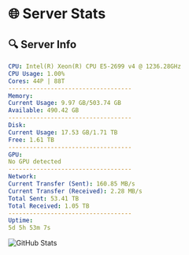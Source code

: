 # 🌐 Server Stats
## 🔍 Server Info
```yaml
CPU: Intel(R) Xeon(R) CPU E5-2699 v4 @ 1236.28GHz
CPU Usage: 1.00%
Cores: 44P | 88T
-----------------------------------
Memory:
Current Usage: 9.97 GB/503.74 GB
Available: 490.42 GB
-----------------------------------
Disk:
Current Usage: 17.53 GB/1.71 TB
Free: 1.61 TB
-----------------------------------
GPU:
No GPU detected
-----------------------------------
Network:
Current Transfer (Sent): 160.85 MB/s
Current Transfer (Received): 2.28 MB/s
Total Sent: 53.41 TB
Total Received: 1.05 TB
-----------------------------------
Uptime:
5d 5h 53m 7s
```
![GitHub Stats](https://img.shields.io/badge/Updated-2025-02-13_04:36:25-blue)